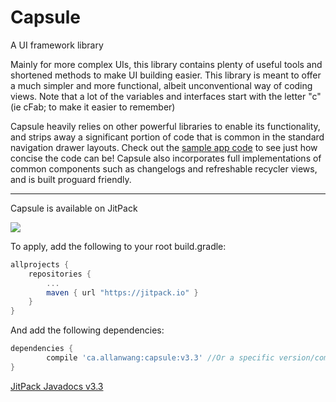 # Capsule
A UI framework library

<!--Current Release 3.3-->

Mainly for more complex UIs, this library contains plenty of useful tools and shortened methods to make UI building easier.
This library is meant to offer a much simpler and more functional, albeit unconventional way of coding views. Note that a lot of the variables and interfaces start with the letter "c" (ie cFab; to make it easier to remember)

Capsule heavily relies on other powerful libraries to enable its functionality, and strips away a significant portion of code that is common in the standard navigation drawer layouts.
Check out the [sample app code](https://github.com/AllanWang/Capsule/tree/master/sample/src/main/java/ca/allanwang/capsule/sample) to see just how concise the code can be! Capsule also incorporates full implementations of common components such as changelogs and refreshable recycler views, and is built proguard friendly.

------------

Capsule is available on JitPack

[![](https://jitpack.io/v/ca.allanwang/capsule.svg)](https://jitpack.io/#ca.allanwang/capsule)

To apply, add the following to your root build.gradle:

```gradle
allprojects {
	repositories {
		...
		maven { url "https://jitpack.io" }
	}
}
```

And add the following dependencies:

```gradle
dependencies {
        compile 'ca.allanwang:capsule:v3.3' //Or a specific version/commit/-SNAPSHOT
}

```

[JitPack Javadocs v3.3](https://allanwang.github.io/Capsule/)
